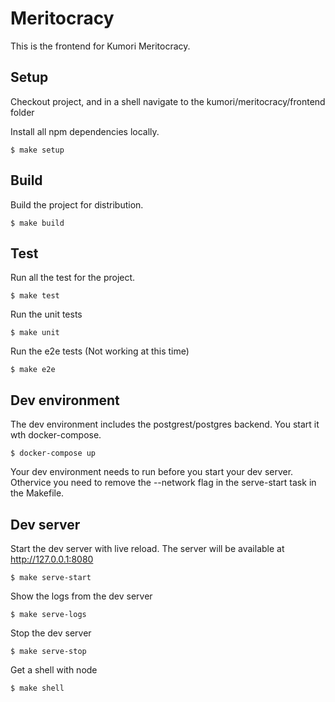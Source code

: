 # Meritocracy

This is the frontend for Kumori Meritocracy.

## Setup

Checkout project, and in a shell navigate to the kumori/meritocracy/frontend folder

Install all npm dependencies locally.

    $ make setup

## Build

Build the project for distribution.

    $ make build

## Test

Run all the test for the project.

    $ make test

Run the unit tests

    $ make unit

Run the e2e tests (Not working at this time)

    $ make e2e

## Dev environment

The dev environment includes the postgrest/postgres backend. You start it wth docker-compose.

    $ docker-compose up
    
Your dev environment needs to run before you start your dev server. Othervice you need to remove the --network flag in the serve-start task in the Makefile.

## Dev server

Start the dev server with live reload. The server will be available at http://127.0.0.1:8080

    $ make serve-start

Show the logs from the dev server

    $ make serve-logs

Stop the dev server

    $ make serve-stop

Get a shell with node

    $ make shell
